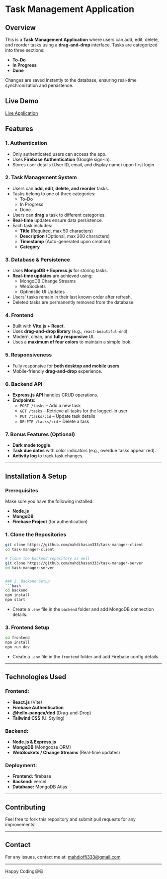 # Task Management Application

## Overview
This is a **Task Management Application** where users can add, edit, delete, and reorder tasks using a **drag-and-drop** interface. Tasks are categorized into three sections:
- **To-Do**
- **In Progress**
- **Done**

Changes are saved instantly to the database, ensuring real-time synchronization and persistence.

## Live Demo
[Live Application](https://task-manager-d91ea.web.app/) 

## Features
### 1. Authentication
- Only authenticated users can access the app.
- Uses **Firebase Authentication** (Google sign-in).
- Stores user details (User ID, email, and display name) upon first login.

### 2. Task Management System
- Users can **add, edit, delete, and reorder** tasks.
- Tasks belong to one of three categories:
  - To-Do
  - In Progress
  - Done
- Users can **drag** a task to different categories.
- **Real-time** updates ensure data persistence.
- Each task includes:
  - **Title** (Required, max 50 characters)
  - **Description** (Optional, max 200 characters)
  - **Timestamp** (Auto-generated upon creation)
  - **Category**

### 3. Database & Persistence
- Uses **MongoDB + Express.js** for storing tasks.
- **Real-time updates** are achieved using:
  - MongoDB Change Streams
  - WebSockets
  - Optimistic UI Updates
- Users' tasks remain in their last known order after refresh.
- Deleted tasks are permanently removed from the database.

### 4. Frontend
- Built with **Vite.js + React**.
- Uses **drag-and-drop library** (e.g., `react-beautiful-dnd`).
- Modern, clean, and **fully responsive** UI.
- Uses a **maximum of four colors** to maintain a simple look.

### 5. Responsiveness
- Fully responsive for **both desktop and mobile users**.
- Mobile-friendly **drag-and-drop** experience.

### 6. Backend API
- **Express.js API** handles CRUD operations.
- **Endpoints:**
  - `POST /tasks` – Add a new task
  - `GET /tasks` – Retrieve all tasks for the logged-in user
  - `PUT /tasks/:id` – Update task details
  - `DELETE /tasks/:id` – Delete a task

### 7. Bonus Features (Optional)
- **Dark mode toggle**.
- **Task due dates** with color indicators (e.g., overdue tasks appear red).
- **Activity log** to track task changes.

---

## Installation & Setup
### Prerequisites
Make sure you have the following installed:
- **Node.js**
- **MongoDB**
- **Firebase Project** (for authentication)

### 1. Clone the Repositories
```bash
git clone https://github.com/mahdihasan333/task-manager-client
cd task-manager-client

# Clone the backend repository as well
git clone https://github.com/mahdihasan333/task-manager-server
cd task-manager-server


### 2. Backend Setup
```bash
cd backend
npm install
npm start
```
- Create a `.env` file in the `backend` folder and add MongoDB connection details.

### 3. Frontend Setup
```bash
cd frontend
npm install
npm run dev
```
- Create a `.env` file in the `frontend` folder and add Firebase config details.

---
## Technologies Used
### Frontend:
- **React.js** (Vite)
- **Firebase Authentication**
- **@hello-pangea/dnd** (Drag-and-Drop)
- **Tailwind CSS** (UI Styling)

### Backend:
- **Node.js & Express.js**
- **MongoDB** (Mongoose ORM)
- **WebSockets / Change Streams** (Real-time updates)

### Deployment:
- **Frontend:** firebase
- **Backend:** vercel
- **Database:** MongoDB Atlas


---
## Contributing
Feel free to fork this repository and submit pull requests for any improvements!

---
## Contact
For any issues, contact me at: [mahdioffi333@gmail.com](mailto:mahdioffi333@gmail.com)



---
Happy Coding😃😃